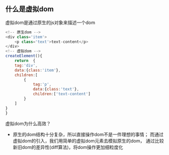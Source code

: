 ## 什么是虚拟dom
虚拟dom是通过原生的js对象来描述一个dom
```js
<!-- 原生dom -->
<div class='item'>
    <p class='text'>text-content</p>
</div>
<!-- 虚拟dom -->
createElement(){
    return  {
    tag:'div',
    data:{class:'item'},
    children:[
        {
            tag:'p',
            data:{class:'text'},
            children:['text-content']
        }
    ]
}
}
```
虚拟dom为什么高效？
+ 原生的dom结构十分复杂，所以直接操作dom不是一件理想的事情；
而通过虚拟dom的引入，我们用简单的虚拟dom元素去模拟原生的dom，
通过比较新旧dom的差异性(diff算法)，将dom操作更加细粒度化

